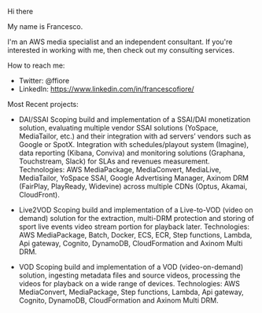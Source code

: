 Hi there

My name is Francesco. 

I'm an AWS media specialist and an independent consultant. If you're interested in working with me, then check out my consulting services.

How to reach me:
- Twitter: @ffiore
- LinkedIn: https://www.linkedin.com/in/francescofiore/


Most Recent projects:

- DAI/SSAI
Scoping build and implementation of a SSAI/DAI monetization solution, evaluating multiple vendor SSAI solutions (YoSpace, MediaTailor, etc.) and their integration with ad servers’ vendors such as Google or SpotX. 
Integration with schedules/playout system (Imagine), data reporting (Kibana, Conviva) and monitoring solutions (Graphana, Touchstream, Slack) for SLAs and revenues measurement. Technologies: AWS MediaPackage, MediaConvert, MediaLive, MediaTailor, YoSpace SSAI, Google Advertising Manager, Axinom DRM (FairPlay, PlayReady, Widevine) across multiple CDNs (Optus, Akamai, CloudFront).

- Live2VOD
Scoping build and implementation of a Live-to-VOD (video on demand) solution for the extraction, multi-DRM protection and storing of sport live events video stream portion for playback later. Technologies: AWS MediaPackage, Batch, Docker, ECS, ECR, Step functions, Lambda, Api gateway, Cognito, DynamoDB, CloudFormation and Axinom Multi DRM.

- VOD
Scoping build and implementation of a VOD (video-on-demand) solution, ingesting metadata files and source videos, processing the videos for playback on a wide range of devices. Technologies: AWS MediaConvert, MediaPackage, Step functions, Lambda, Api gateway, Cognito, DynamoDB, CloudFormation and Axinom Multi DRM.


